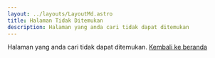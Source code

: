 ```yaml
---
layout: ../layouts/LayoutMd.astro
title: Halaman Tidak Ditemukan
description: Halaman yang anda cari tidak dapat ditemukan
---
```


Halaman yang anda cari tidak dapat ditemukan. [Kembali ke beranda](/)